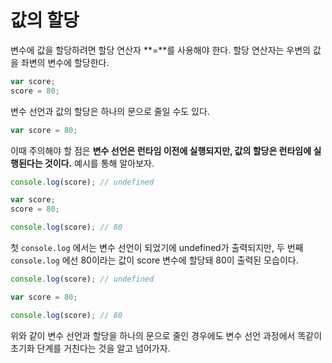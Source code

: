 # 값의 할당

변수에 값을 할당하려면 할당 연산자 **=**를 사용해야 한다. 할당 연산자는 우변의 값을 좌변의 변수에 할당한다.

```jsx
var score;
score = 80;
```

변수 선언과 값의 할당은 하나의 문으로 줄일 수도 있다.

```jsx
var score = 80;
```

이때 주의해야 할 점은 **변수 선언은 런타임 이전에 실행되지만, 값의 할당은 런타임에 실행된다는 것이다.** 예시를 통해 알아보자.

```jsx
console.log(score); // undefined

var score;
score = 80;

console.log(score); // 80
```

첫 `console.log` 에서는 변수 선언이 되었기에 undefined가 출력되지만, 두 번째 `console.log` 에선 80이라는 값이 score 변수에 할당돼 80이 출력된 모습이다.

```jsx
console.log(score); // undefined

var score = 80;

console.log(score); // 80
```

위와 같이 변수 선언과 할당을 하나의 문으로 줄인 경우에도 변수 선언 과정에서 똑같이 초기화 단계를 거친다는 것을 알고 넘어가자.
